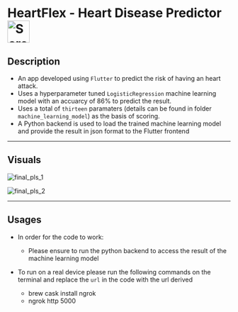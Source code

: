 # HeartFlex - Heart Disease Predictor  <img width="50" alt="Screen Shot 2020-07-03 at 5 41 08 PM" src="https://user-images.githubusercontent.com/59619895/86521125-b6970880-be1a-11ea-8aca-8fde154e7225.png">

## Description
* An app developed using `Flutter` to predict the risk of having an heart attack.
* Uses a hyperparameter tuned `LogisticRegression` machine learning model with an accuarcy of 86% to predict the result.
* Uses a total of `thirteen` paramaters (details can be found in folder `machine_learning_model`) as the basis of scoring.
* A Python backend is used to load the trained machine learning model and provide the result in json format to the Flutter frontend

---

## Visuals
![final_pls_1](https://user-images.githubusercontent.com/59619895/86520800-65851580-be16-11ea-86c8-ad58366a72ed.gif)


![final_pls_2](https://user-images.githubusercontent.com/59619895/86520831-cb719d00-be16-11ea-91c5-1c10410e2a0f.gif)

---

## Usages

* In order for the code to work:
  * Please ensure to run the python backend to access the result of the machine learning model

* To run on a real device please run the following commands on the terminal and replace the `url` in the code with the url derived
  * brew cask install ngrok
  * ngrok http 5000



